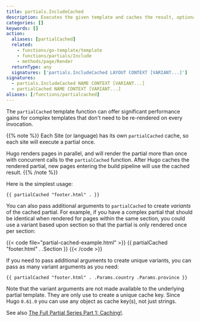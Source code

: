 ```yaml
---
title: partials.IncludeCached
description: Executes the given template and caches the result, optionally passing context. If the partial contains a return statement, returns that value, else returns the rendered output.
categories: []
keywords: []
action:
  aliases: [partialCached]
  related:
    - functions/go-template/template
    - functions/partials/Include
    - methods/page/Render
  returnType: any
  signatures: ['partials.IncludeCached LAYOUT CONTEXT [VARIANT...]']
signatures: 
  - partials.IncludeCached NAME CONTEXT [VARIANT...]
  - partialCached NAME CONTEXT [VARIANT...]
aliases: [/functions/partialcached]
---
```


The `partialCached` template function can offer significant performance gains for complex templates that don't need to be re-rendered on every invocation.

{{% note %}}
Each Site (or language) has its own `partialCached` cache, so each site will execute a partial once.

Hugo renders pages in parallel, and will render the partial more than once with concurrent calls to the `partialCached` function. After Hugo caches the rendered partial, new pages entering the build pipeline will use the cached result.
{{% /note %}}

Here is the simplest usage:

```go-html-template
{{ partialCached "footer.html" . }}
```

You can also pass additional arguments to `partialCached` to create *variants* of the cached partial. For example, if you have a complex partial that should be identical when rendered for pages within the same section, you could use a variant based upon section so that the partial is only rendered once per section:

{{< code file="partial-cached-example.html" >}}
{{ partialCached "footer.html" . .Section }}
{{< /code >}}

If you need to pass additional arguments to create unique variants, you can pass as many variant arguments as you need:

```go-html-template
{{ partialCached "footer.html" . .Params.country .Params.province }}
```

Note that the variant arguments are not made available to the underlying partial template. They are only use to create a unique cache key. Since Hugo `0.61.0` you can use any object as cache key(s), not just strings.

See also [The Full Partial Series Part 1: Caching!](https://regisphilibert.com/blog/2019/12/hugo-partial-series-part-1-caching-with-partialcached/).
